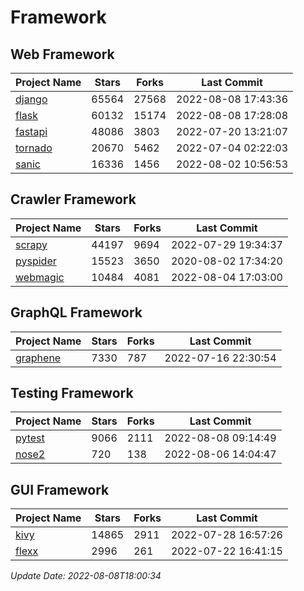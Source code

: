 # Framework

## Web Framework
| Project Name | Stars | Forks | Last Commit |
| ------------ | ----- | ----- | ----------- |
| [django](https://github.com/django/django) | 65564 | 27568 | 2022-08-08 17:43:36 |
| [flask](https://github.com/pallets/flask) | 60132 | 15174 | 2022-08-08 17:28:08 |
| [fastapi](https://github.com/tiangolo/fastapi) | 48086 | 3803 | 2022-07-20 13:21:07 |
| [tornado](https://github.com/tornadoweb/tornado) | 20670 | 5462 | 2022-07-04 02:22:03 |
| [sanic](https://github.com/sanic-org/sanic) | 16336 | 1456 | 2022-08-02 10:56:53 |

## Crawler Framework
| Project Name | Stars | Forks | Last Commit |
| ------------ | ----- | ----- | ----------- |
| [scrapy](https://github.com/scrapy/scrapy) | 44197 | 9694 | 2022-07-29 19:34:37 |
| [pyspider](https://github.com/binux/pyspider) | 15523 | 3650 | 2020-08-02 17:34:20 |
| [webmagic](https://github.com/code4craft/webmagic) | 10484 | 4081 | 2022-08-04 17:03:00 |

## GraphQL Framework
| Project Name | Stars | Forks | Last Commit |
| ------------ | ----- | ----- | ----------- |
| [graphene](https://github.com/graphql-python/graphene) | 7330 | 787 | 2022-07-16 22:30:54 |

## Testing Framework
| Project Name | Stars | Forks | Last Commit |
| ------------ | ----- | ----- | ----------- |
| [pytest](https://github.com/pytest-dev/pytest) | 9066 | 2111 | 2022-08-08 09:14:49 |
| [nose2](https://github.com/nose-devs/nose2) | 720 | 138 | 2022-08-06 14:04:47 |

## GUI Framework
| Project Name | Stars | Forks | Last Commit |
| ------------ | ----- | ----- | ----------- |
| [kivy](https://github.com/kivy/kivy) | 14865 | 2911 | 2022-07-28 16:57:26 |
| [flexx](https://github.com/flexxui/flexx) | 2996 | 261 | 2022-07-22 16:41:15 |

*Update Date: 2022-08-08T18:00:34*